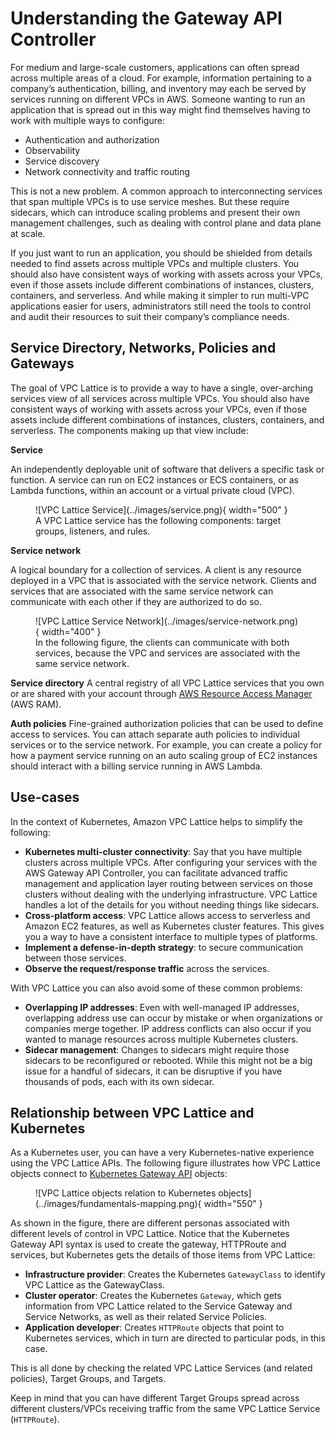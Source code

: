 # Understanding the Gateway API Controller

For medium and large-scale customers, applications can often spread across multiple areas of a cloud.
For example, information pertaining to a company’s authentication, billing, and inventory may each be served by services running on different VPCs in AWS.
Someone wanting to run an application that is spread out in this way might find themselves having to work with multiple ways to configure:

- Authentication and authorization
- Observability
- Service discovery
- Network connectivity and traffic routing

This is not a new problem.
A common approach to interconnecting services that span multiple VPCs is to use service meshes. But these require sidecars, which can introduce scaling problems and present their own management challenges, such as dealing with control plane and data plane at scale.

If you just want to run an application, you should be shielded from details needed to find assets across multiple VPCs and multiple clusters. You should also have consistent ways of working with assets across your VPCs, even if those assets include different combinations of instances, clusters, containers, and serverless. And while making it simpler to run multi-VPC applications easier for users, administrators still need the tools to control and audit their resources to suit their company’s compliance needs.

## Service Directory, Networks, Policies and Gateways

The goal of VPC Lattice is to provide a way to have a single, over-arching services view of all services across multiple VPCs.
You should also have consistent ways of working with assets across your VPCs, even if those assets include different combinations of instances, clusters, containers, and serverless.
The components making up that view include:

**Service**

An independently deployable unit of software that delivers a specific task or function. A service can run on EC2 instances or ECS containers, or as Lambda functions, within an account or a virtual private cloud (VPC). 


<figure markdown="span">
  ![VPC Lattice Service](../images/service.png){ width="500" }
  <figcaption>A VPC Lattice service has the following components: target groups, listeners, and rules.</figcaption>
</figure>


**Service network**

A logical boundary for a collection of services. A client is any resource deployed in a VPC that is associated with the service network. Clients and services that are associated with the same service network can communicate with each other if they are authorized to do so.

<figure markdown="span">
  ![VPC Lattice Service Network](../images/service-network.png){ width="400" }
  <figcaption>In the following figure, the clients can communicate with both services, because the VPC and services are associated with the same service network.</figcaption>
</figure>

**Service directory**
A central registry of all VPC Lattice services that you own or are shared with your account through [AWS Resource Access Manager](https://aws.amazon.com/ram/) (AWS RAM).

**Auth policies**
Fine-grained authorization policies that can be used to define access to services. You can attach separate auth policies to individual services or to the service network. For example, you can create a policy for how a payment service running on an auto scaling group of EC2 instances should interact with a billing service running in AWS Lambda.

## Use-cases

In the context of Kubernetes, Amazon VPC Lattice helps to simplify the following:

- **Kubernetes multi-cluster connectivity**: Say that you have multiple clusters across multiple VPCs.
  After configuring your services with the AWS Gateway API Controller, you can facilitate advanced traffic management and application layer routing between services on those clusters without dealing with the underlying infrastructure.
  VPC Lattice handles a lot of the details for you without needing things like sidecars.
- **Cross-platform access**: VPC Lattice allows access to serverless and Amazon EC2 features, as well as Kubernetes cluster features.
  This gives you a way to have a consistent interface to multiple types of platforms.
- **Implement a defense-in-depth strategy**: to secure communication between those services.
- **Observe the request/response traffic** across the services.


With VPC Lattice you can also avoid some of these common problems:

- **Overlapping IP addresses**: Even with well-managed IP addresses, overlapping address use can occur by mistake or when organizations or companies merge together.
  IP address conflicts can also occur if you wanted to manage resources across multiple Kubernetes clusters.
- **Sidecar management**: Changes to sidecars might require those sidecars to be reconfigured or rebooted.
  While this might not be a big issue for a handful of sidecars, it can be disruptive if you have thousands of pods, each with its own sidecar.

## Relationship between VPC Lattice and Kubernetes

As a Kubernetes user, you can have a very Kubernetes-native experience using the VPC Lattice APIs.
The following figure illustrates how VPC Lattice objects connect to [Kubernetes Gateway API](https://gateway-api.sigs.k8s.io/) objects:

<figure markdown="span">
  ![VPC Lattice objects relation to Kubernetes objects](../images/fundamentals-mapping.png){ width="550" }
</figure>


As shown in the figure, there are different personas associated with different levels of control in VPC Lattice.
Notice that the Kubernetes Gateway API syntax is used to create the gateway, HTTPRoute and services, but Kubernetes gets the details of those items from VPC Lattice:

- **Infrastructure provider**: Creates the Kubernetes `GatewayClass` to identify VPC Lattice as the GatewayClass.
- **Cluster operator**: Creates the Kubernetes `Gateway`, which gets information from VPC Lattice related to the Service Gateway and Service Networks, as well as their related Service Policies.
- **Application developer**: Creates `HTTPRoute` objects that point to Kubernetes services, which in turn are directed to particular pods, in this case.

This is all done by checking the related VPC Lattice Services (and related policies), Target Groups, and Targets.

Keep in mind that you can have different Target Groups spread across different clusters/VPCs receiving traffic from the same VPC Lattice Service (`HTTPRoute`).
